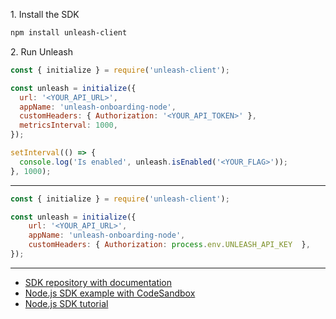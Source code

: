 1\. Install the SDK
```sh
npm install unleash-client
```

2\. Run Unleash
```js
const { initialize } = require('unleash-client');

const unleash = initialize({
  url: '<YOUR_API_URL>',
  appName: 'unleash-onboarding-node',
  customHeaders: { Authorization: '<YOUR_API_TOKEN>' },
  metricsInterval: 1000,
});

setInterval(() => {
  console.log('Is enabled', unleash.isEnabled('<YOUR_FLAG>'));
}, 1000);
```

---
```js
const { initialize } = require('unleash-client');

const unleash = initialize({
    url: '<YOUR_API_URL>',
    appName: 'unleash-onboarding-node',
    customHeaders: { Authorization: process.env.UNLEASH_API_KEY  },
});
```

---
- [SDK repository with documentation](https://github.com/Unleash/unleash-client-node)
- [Node.js SDK example with CodeSandbox](https://github.com/Unleash/unleash-sdk-examples/tree/main/Node.js)
- [Node.js SDK tutorial](https://dev.to/reeshee/how-to-implement-feature-flags-in-nodejs-using-unleash-3907)
